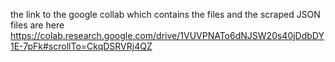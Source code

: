 the link to the google collab which contains the files and the scraped JSON files are here https://colab.research.google.com/drive/1VUVPNATo6dNJSW20s40jDdbDY1E-7pFk#scrollTo=CkqDSRVRj4QZ
